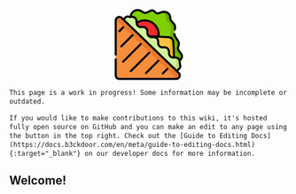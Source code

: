 <img src="en/assets/images/sandwich.png" width=128 style="margin-left:auto;margin-right:auto;display:block"/>

```admonish warning "Work in Progress"
This page is a work in progress! Some information may be incomplete or outdated.
```
```admonish info "Making contributions"
If you would like to make contributions to this wiki, it's hosted fully open source on GitHub and you can make an edit to any page using the button in the top right. Check out the [Guide to Editing Docs](https://docs.b3ckdoor.com/en/meta/guide-to-editing-docs.html){:target="_blank"} on our developer docs for more information.
```

## Welcome!

